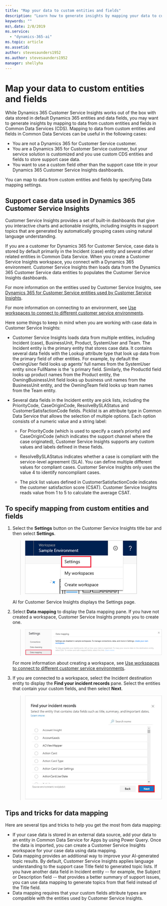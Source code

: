 ```yaml
---
title: "Map your data to custom entities and fields"
description: "Learn how to generate insights by mapping your data to custom data entities and fields​."
keywords: ""
ms\.date: 2/8/2019
ms.service:
  - "dynamics-365-ai"
ms.topic: article
ms.assetid: 
author: stevesaunders1952
ms.author: stevesaunders1952
manager: shellyha
---
```


# Map your data to custom entities and fields

While Dynamics 365 Customer Service Insights works out of the box with data stored in default Dynamics 365 entities and data fields, you may want to generate insights by mapping to data from custom entities and fields in Common Data Services (CDS). Mapping to data from custom entities and fields in Common Data Services can be useful in the following cases:

* You are not a Dynamics 365 for Customer Service customer.
* You are a Dynamics 365 for Customer Service customer, but your service solution is customized and you use custom CDS entities and fields to store support case data.
* You want to use a custom field other than the support case title in your Dynamics 365 Customer Service Insights dashboards.

You can map to data from custom entities and fields by specifying Data mapping settings.

## Support case data used in Dynamics 365 Customer Service Insights

Customer Service Insights provides a set of built-in dashboards that give you interactive charts and actionable insights, including insights in support topics that are generated by automatically grouping cases using natural language understanding.

If you are a customer for Dynamics 365 for Customer Service, case data is stored by default primarily in the Incident (case) entity and several other related entities in Common Data Service. When you create a Customer Service Insights workspace, you connect with a Dynamics 365 environment. Customer Service Insights then loads data from the Dynamics 365 Customer Service data entities to populates the Customer Service Insights dashboards.

For more information on the entities used by Customer Service Insights, see [Dynamics 365 for Customer Service entities used by Customer Service Insights](customer-service-entities.md).

For more information on connecting to an environment, see [Use workspaces to connect to different customer service environments](use-workspaces.md).

Here some things to keep in mind when you are working with case data in Customer Service Insights:

* Customer Service Insights loads data from multiple entities, including Incident (case), BusinessUnit, Product, SystemUser and Team. The Incident entity is the primary entity that stores case data. It contains several data fields with the Lookup attribute type that look up data from the primary field of other entities. For example, by default the OwningUser field looks up agents’ full names from the SystemUser entity since FullName is the 's primary field. Similarly, the ProductId field looks up product names from the Product entity, the OwningBusinessUnit field looks up business unit names from the BusinessUnit entity, and the OwningTeam field looks up team names from the Team entity.

* Several data fields in the Incident entity are pick lists, including the PriorityCode, CaseOriginCode, ResolveBySLAStatus and CustomerSatisfactionCode fields. Picklist is an attribute type in Common Data Service that allows the selection of multiple options. Each option consists of a numeric value and a string label:

  * For PriorityCode (which is used to specify a case’s priority) and CaseOriginCode (which indicates the support channel where the case originated), Customer Service Insights supports any custom values and labels defined in these fields.

  * ResolveBySLAStatus indicates whether a case is compliant with the service-level agreement (SLA). You can define multiple different values for compliant cases. Customer Service Insights only uses the value 4 to identify noncompliant cases.

  * The pick list values defined in CustomerSatisfactionCode indicates the customer satisfaction score (CSAT). Customer Service Insights reads value from 1 to 5 to calculate the average CSAT.

## To specify mapping from custom entities and fields

1. Select the **Settings** button on the Customer Service Insights title bar and then select **Settings**.

   > ![Settings button](media/ai-csi-settings-button.PNG)

   AI for Customer Service Insights displays the Settings page.

2. Select **Data mapping** to display the Data mapping pane. If you have not created a workspace, Customer Service Insights prompts you to create one.

   > ![Data mapping pane](media/data-mapping-pane.PNG)

   For more information about creating a workspace, see [Use workspaces to connect to different customer service environments](use-workspaces.md).

3. If you are connected to a workspace, select the Incident destination entity to display the **Find your incident records** pane. Select the entities that contain your custom fields, and then select **Next**.

   > ![Find records pane](media/find-records-pane.PNG)

## Tips and tricks for data mapping

Here are several tips and tricks to help you get the most from data mapping:

* If your case data is stored in an external data source, add your data to an entity in Common Data Service for Apps by using Power Query. Once the data is imported, you can create a Customer Service Insights workspace for your case data using data mapping.
* Data mapping provides an additional way to improve your AI-generated topic results. By default, Customer Service Insights applies language understanding to the support case Title field to generated topic lists. If you have another data field in Incident entity -- for example, the Subject or Description field -- that provides a better summary of support issues, you can use data mapping to generate topics from that field instead of the Title field.
* Data mapping requires that your custom fields attribute types are compatible with the entities used by Customer Service Insights.